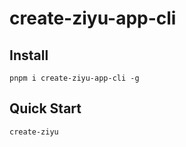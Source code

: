# create-ziyu-app-cli

## Install

```
pnpm i create-ziyu-app-cli -g
```

## Quick Start

```shell
create-ziyu
```
